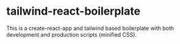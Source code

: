 # tailwind-react-boilerplate
This is a create-react-app and tailwind based boilerplate with both development and production scripts (minified CSS).
